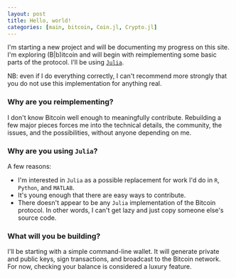 ```yaml
---
layout: post
title: Hello, world!
categories: [main, bitcoin, Coin.jl, Crypto.jl]
---
```


I'm starting a new project and will be documenting my progress on this site. I'm exploring (B\|b)itcoin and will begin with reimplementing some basic parts of the protocol. I'll be using [`Julia`](http://julialang.org/).

NB: even if I do everything correctly, I can't recommend more strongly that you do not use this implementation for anything real.

### Why are you reimplementing?
I don't know Bitcoin well enough to meaningfully contribute. Rebuilding a few major pieces forces me into the technical details, the community, the issues, and the possibilities, without anyone depending on me.

### Why are you using `Julia`?
A few reasons:

- I'm interested in `Julia` as a possible replacement for work I'd do in `R`, `Python`, and `MATLAB`.
- It's young enough that there are easy ways to contribute.
- There doesn't appear to be any `Julia` implementation of the Bitcoin protocol. In other words, I can't get lazy and just copy someone else's source code.

### What will you be building?
I'll be starting with a simple command-line wallet. It will generate private and public keys, sign transactions, and broadcast to the Bitcoin network. For now, checking your balance is considered a luxury feature.


